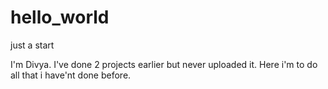 # hello_world
just a start

I'm Divya. I've done 2 projects earlier but never uploaded it. Here i'm to do all that i have'nt done before.
